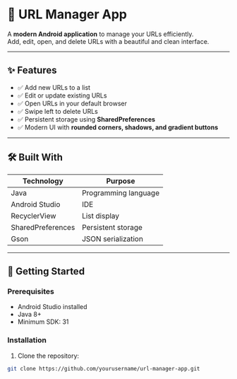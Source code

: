 # 📌 URL Manager App

A **modern Android application** to manage your URLs efficiently.  
Add, edit, open, and delete URLs with a beautiful and clean interface.

---

## ✨ Features

- ✅ Add new URLs to a list  
- ✅ Edit or update existing URLs  
- ✅ Open URLs in your default browser  
- ✅ Swipe left to delete URLs  
- ✅ Persistent storage using **SharedPreferences**  
- ✅ Modern UI with **rounded corners, shadows, and gradient buttons**  

---

## 🛠 Built With

| Technology | Purpose |
|------------|---------|
| Java       | Programming language |
| Android Studio | IDE |
| RecyclerView | List display |
| SharedPreferences | Persistent storage |
| Gson       | JSON serialization |

---

## 🚀 Getting Started

### Prerequisites
- Android Studio installed  
- Java 8+  
- Minimum SDK: 31  

### Installation
1. Clone the repository:
```bash
git clone https://github.com/yourusername/url-manager-app.git
